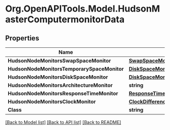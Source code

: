 # Org.OpenAPITools.Model.HudsonMasterComputermonitorData
## Properties

Name | Type | Description | Notes
------------ | ------------- | ------------- | -------------
**HudsonNodeMonitorsSwapSpaceMonitor** | [**SwapSpaceMonitorMemoryUsage2**](SwapSpaceMonitorMemoryUsage2.md) |  | [optional] 
**HudsonNodeMonitorsTemporarySpaceMonitor** | [**DiskSpaceMonitorDescriptorDiskSpace**](DiskSpaceMonitorDescriptorDiskSpace.md) |  | [optional] 
**HudsonNodeMonitorsDiskSpaceMonitor** | [**DiskSpaceMonitorDescriptorDiskSpace**](DiskSpaceMonitorDescriptorDiskSpace.md) |  | [optional] 
**HudsonNodeMonitorsArchitectureMonitor** | **string** |  | [optional] 
**HudsonNodeMonitorsResponseTimeMonitor** | [**ResponseTimeMonitorData**](ResponseTimeMonitorData.md) |  | [optional] 
**HudsonNodeMonitorsClockMonitor** | [**ClockDifference**](ClockDifference.md) |  | [optional] 
**Class** | **string** |  | [optional] 

[[Back to Model list]](../README.md#documentation-for-models) [[Back to API list]](../README.md#documentation-for-api-endpoints) [[Back to README]](../README.md)

